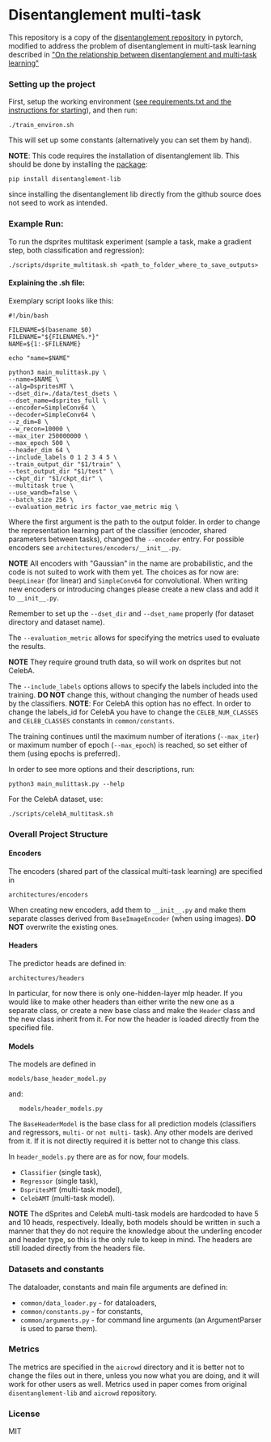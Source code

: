 # Disentanglement multi-task

This repository is a copy of the [disentanglement repository](https://github.com/amir-abdi/disentanglement-pytorch) in pytorch,
modified to address the problem of disentanglement in multi-task learning described in ["On the relationship between disentanglement and multi-task learning"](https://arxiv.org/abs/2110.03498)

### Setting up the project

First, setup the working environment ([see requirements.txt and the instructions for starting](
 https://github.com/amir-abdi/disentanglement-pytorch/tree/master)), and then run:
 
 ```
./train_environ.sh
```

This will set up some constants (alternatively you can set them by hand). 

**NOTE**: This code requires the installation of disentanglement lib. This should be done by
installing the [package](https://pypi.org/project/disentanglement-lib/):

```
pip install disentanglement-lib
```

since installing the disentanglement lib directly from the github source does not seed to work as intended.

### Example Run:

To run the dsprites multitask experiment (sample a task, make a gradient step, both classification and 
regression):

```
./scripts/dsprite_multitask.sh <path_to_folder_where_to_save_outputs>
```

#### Explaining the .sh file: 

Exemplary script looks like this:

```
#!/bin/bash

FILENAME=$(basename $0)
FILENAME="${FILENAME%.*}"
NAME=${1:-$FILENAME}

echo "name=$NAME"

python3 main_mulittask.py \
--name=$NAME \
--alg=DspritesMT \
--dset_dir=./data/test_dsets \
--dset_name=dsprites_full \
--encoder=SimpleConv64 \
--decoder=SimpleConv64 \
--z_dim=8 \
--w_recon=10000 \
--max_iter 250000000 \
--max_epoch 500 \
--header_dim 64 \
--include_labels 0 1 2 3 4 5 \
--train_output_dir "$1/train" \
--test_output_dir "$1/test" \
--ckpt_dir "$1/ckpt_dir" \
--multitask true \
--use_wandb=false \
--batch_size 256 \
--evaluation_metric irs factor_vae_metric mig \
```

Where the first argument is the path to the output folder. In order to change the representation learning
 part of the classifier (encoder, shared parameters between tasks), changed the
 `--encoder` entry. For possible encoders see `architectures/encoders/__init__.py`. 

**NOTE** All encoders with "Gaussian" 
 in the name are probabilistic, and the code is not suited to work with them yet. The choices as for now are:
 `DeepLinear` (for linear) and `SimpleConv64` for convolutional. When writing new encoders or introducing changes please
create a new class and add it to `__init__.py`.
 
Remember to set up the `--dset_dir`  and `--dset_name` properly (for dataset directory and dataset name).

The `--evaluation_metric` allows for specifying the metrics used to evaluate the results. 

**NOTE** They require ground truth data, so will work on dsprites but not CelebA.

The `--include_labels` options allows to specify the labels included into the training. **DO NOT** change this, without changing the number of heads
used by the classifiers. **NOTE**: For CelebA this option has no effect. In order to change the labels_id for CelebA you have to change the 
`CELEB_NUM_CLASSES` and  `CELEB_CLASSES` constants in `common/constants`. 

The training continues until the maximum number of iterations (`--max_iter`) or maximum number of epoch (`--max_epoch`) is reached, so
set either of them (using epochs is preferred).  

In order to see more options and their descriptions, run:

```
python3 main_mulittask.py --help
```
 
For the CelebA  dataset, use: 

```
./scripts/celebA_multitask.sh
```

### Overall Project Structure

#### Encoders

The encoders (shared part of the classical multi-task learning) are specified in 

```
architectures/encoders
```

When creating new encoders, add them to `__init__.py` and make them separate classes derived from
`BaseImageEncoder` (when using images). **DO NOT** overwrite the existing ones. 

#### Headers

The predictor heads are defined in:

```
architectures/headers
```

In particular, for now there is only one-hidden-layer mlp header. If you would like to make other headers than either write 
the new one as a separate class, or create a new base class and make the `Header` class and the new class inherit from it. 
For now the header is loaded directly from the specified file.


#### Models

The models are defined in 

```
models/base_header_model.py 
```                         

and:

```
   models/header_models.py
```

The `BaseHeaderModel` is the base class for all prediction models (classifiers and regressors, `multi-` or `not multi-` task).
Any other models are derived from it. If it is not directly required it is better not to change this class. 

In `header_models.py` there are as for now, four models. 
* `Classifier` (single task), 
* `Regressor` (single task),
* `DspritesMT` (multi-task model),
* `CelebAMT` (multi-task model). 

**NOTE** The dSprites and CelebA multi-task models are hardcoded to have 5 and 10 heads, respectively. 
Ideally, both models should be written in such a manner that they do not require the knowledge about the underling encoder and header type, so this
is the only rule to keep in mind. The headers are still loaded directly from the headers file.

### Datasets and constants

The dataloader, constants and main file arguments are defined in: 
* `common/data_loader.py` - for dataloaders,
* `common/constants.py` - for constants,
* `common/arguments.py` - for command line arguments (an ArgumentParser is used to parse them).

### Metrics

The metrics are specified in the `aicrowd` directory and it is better not to change the files out in there, unless you now what you are doing, and it will work for other users as well. 
Metrics used in paper comes from original `disentanglement-lib` and `aicrowd` repository.

### License
MIT
